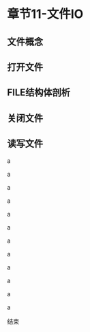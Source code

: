 # 章节11-文件IO

## 文件概念

## 打开文件

## FILE结构体剖析

## 关闭文件

## 读写文件



a

a

a

a

a

a

a

a

a

a

a

a

结束



